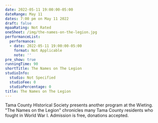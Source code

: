 ```yaml
---
date: 2022-05-11 19:00:00-05:00
dateRange: May 11
dates: 7:00 pm on May 11 2022
draft: false
mpaaRating: Not Rated
oneSheet: /img/the-names-on-the-legion.jpg
performanceList:
  performance:
  - date: 2022-05-11 19:00:00-05:00
    format: Not Applicable
    note: ''
pre_show: true
runningTime: 90
shortTitle: The Names on The Legion
studioInfo:
  studio: Not Specified
  studioFee: 0
  studioPercentage: 0
title: The Names on The Legion
---
```


Tama County HIstorical Society presents another program at the Wieting.  "The Names on the Legion" chronicles many Tama County residents who fought in World War I.  Admission is free, donations accepted.